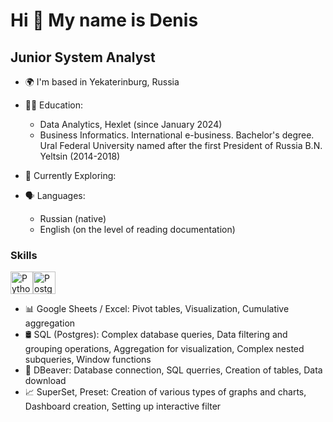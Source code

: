 Hi 👋 My name is Denis
==============================

Junior System Analyst
------------

* 🌍  I'm based in Yekaterinburg, Russia

* 👨‍🎓 Education:
  * Data Analytics, Hexlet (since January 2024)
  * Business Informatics. International e-business. Bachelor's degree. Ural Federal University named after the first President of Russia B.N. Yeltsin (2014-2018)
  
* 🔭 Currently Exploring:

* 🗣️ Languages:
  * Russian (native)
  * English (on the level of reading documentation)

### Skills

<p align="left">
<a href="https://www.python.org/" target="_blank" rel="noreferrer"><img src="https://raw.githubusercontent.com/danielcranney/readme-generator/main/public/icons/skills/python-colored.svg" width="36" height="36" alt="Python" /></a><a href="https://www.postgresql.org/" target="_blank" rel="noreferrer"><img src="https://raw.githubusercontent.com/danielcranney/readme-generator/main/public/icons/skills/postgresql-colored.svg" width="36" height="36" alt="PostgreSQL" /></a>
</p>

* 📊 Google Sheets / Excel: Pivot tables, Visualization, Cumulative aggregation
* 🛢️ SQL (Postgres): Complex database queries, Data filtering and grouping operations, Aggregation for visualization, Complex nested subqueries, Window functions
* 🦫 DBeaver: Database connection, SQL querries, Creation of tables, Data download
* 📈 SuperSet, Preset: Creation of various types of graphs and charts, Dashboard creation, Setting up interactive filter
